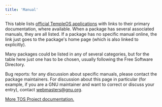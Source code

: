 ```yaml
---
title: 'Manual'
---
```


This table lists [official TempleOS applications](/software/) with links to their primary documentation, where available. When a package has several associated manuals, they are all listed. If a package has no specific manual online, the link just goes to the package's home page (which is also linked to explicitly).

Many packages could be listed in any of several categories, but for the table here just one has to be chosen, usually following the Free Software Directory.

Bug reports: for any discussion about specific manuals, please contact the package maintainers. For discussion about this page in particular (for example, if you are a GNU maintainer and want to correct or discuss your entry), contact <webmasters@gnu.org>.

[More TOS Project documentation.](/doc/)


